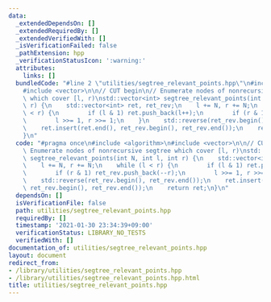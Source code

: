 ```yaml
---
data:
  _extendedDependsOn: []
  _extendedRequiredBy: []
  _extendedVerifiedWith: []
  _isVerificationFailed: false
  _pathExtension: hpp
  _verificationStatusIcon: ':warning:'
  attributes:
    links: []
  bundledCode: "#line 2 \"utilities/segtree_relevant_points.hpp\"\n#include <algorithm>\n\
    #include <vector>\n\n// CUT begin\n// Enumerate nodes of nonrecursive segtree\
    \ which cover [l, r)\nstd::vector<int> segtree_relevant_points(int N, int l, int\
    \ r) {\n    std::vector<int> ret, ret_rev;\n    l += N, r += N;\n    while (l\
    \ < r) {\n        if (l & 1) ret.push_back(l++);\n        if (r & 1) ret_rev.push_back(--r);\n\
    \        l >>= 1, r >>= 1;\n    }\n    std::reverse(ret_rev.begin(), ret_rev.end());\n\
    \    ret.insert(ret.end(), ret_rev.begin(), ret_rev.end());\n    return ret;\n\
    }\n"
  code: "#pragma once\n#include <algorithm>\n#include <vector>\n\n// CUT begin\n//\
    \ Enumerate nodes of nonrecursive segtree which cover [l, r)\nstd::vector<int>\
    \ segtree_relevant_points(int N, int l, int r) {\n    std::vector<int> ret, ret_rev;\n\
    \    l += N, r += N;\n    while (l < r) {\n        if (l & 1) ret.push_back(l++);\n\
    \        if (r & 1) ret_rev.push_back(--r);\n        l >>= 1, r >>= 1;\n    }\n\
    \    std::reverse(ret_rev.begin(), ret_rev.end());\n    ret.insert(ret.end(),\
    \ ret_rev.begin(), ret_rev.end());\n    return ret;\n}\n"
  dependsOn: []
  isVerificationFile: false
  path: utilities/segtree_relevant_points.hpp
  requiredBy: []
  timestamp: '2021-01-30 23:34:39+09:00'
  verificationStatus: LIBRARY_NO_TESTS
  verifiedWith: []
documentation_of: utilities/segtree_relevant_points.hpp
layout: document
redirect_from:
- /library/utilities/segtree_relevant_points.hpp
- /library/utilities/segtree_relevant_points.hpp.html
title: utilities/segtree_relevant_points.hpp
---
```

